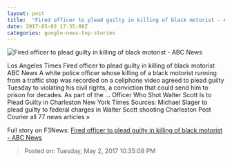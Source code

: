 ```yaml
---
layout: post
title:  "Fired officer to plead guilty in killing of black motorist - ABC News"
date: 2017-05-02 17:35:08Z
categories: google-news-top-stories
---
```


![Fired officer to plead guilty in killing of black motorist - ABC News](http://a.abcnews.com/images/US/WireAP_a6fdae0c3d644805ac23ca39bdd77c9f_16x9_992.jpg)

Los Angeles Times Fired officer to plead guilty in killing of black motorist ABC News A white police officer whose killing of a black motorist running from a traffic stop was recorded on a cellphone video agreed to plead guilty Tuesday to violating his civil rights, a conviction that could send him to prison for decades. As part of the ... Officer Who Shot Walter Scott Is to Plead Guilty in Charleston New York Times Sources: Michael Slager to plead guilty to federal charges in Walter Scott shooting Charleston Post Courier all 77 news articles »


Full story on F3News: [Fired officer to plead guilty in killing of black motorist - ABC News](http://www.f3nws.com/n/RPnXfG)

> Posted on: Tuesday, May 2, 2017 10:35:08 PM
